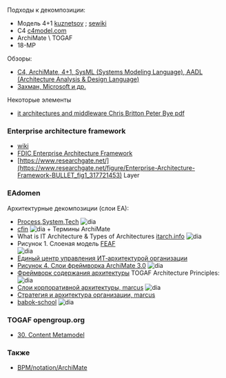 Подходы к декомпозиции: 
- Модель 4+1 [kuznetsov](https://m-i-kuznetsov.livejournal.com/60725.html) ; [sewiki](http://sewiki.ru/4%2B1)
- C4 [c4model.com](https://c4model.com/diagrams/component)
- ArchiMate \ TOGAF
- 18-МР

Обзоры:
- [C4, ArchiMate, 4+1, SysML (Systems Modeling Language), AADL (Architecture Analysis & Design Language)](https://getanalyst.ru/database/system-analysts-architect-notations)
- [Захман, Microsoft и др.](https://intuit.ru/studies/professional_skill_improvements/19513/courses/751/lecture/29038?page=2)

Некоторые элементы
- [it architectures and middleware Chris Britton Peter Bye pdf](https://www.utwente.nl/en/ces/sal/exams/architecture-of-Information-systems/britton-peter-2004-it-architectures-and-middleware.pdf)

### Enterprise architecture framework
- [wiki](https://en.wikipedia.org/wiki/Enterprise_architecture_framework)
- [FDIC Enterprise Architecture Framework](https://en.wikipedia.org/wiki/FDIC_Enterprise_Architecture_Framework)
- [https://www.researchgate.net/](https://www.researchgate.net/figure/Enterprise-Architecture-Framework-BULLET_fig1_317721453) Layer
### EAdomen
Архитектурные декомпозиции (слои ЕА):
- [Process,System,Tech](https://www.edrawmax.com/enterprise-architecture/) ![dia](https://images.edrawmax.com/images/knowledge/enterprise-architecture-1.jpg)
- [cfin](https://www.cfin.ru/itm/standards/ArchiMate.shtml) ![dia](https://www.cfin.ru/itm/standards/ArchiMate-07.png) + Термины ArchiMate
- What is IT Architecture & Types of Architectures [itarch.info](https://www.itarch.info/2020/05/what-is-it-architecture-and-different.html) ![dia](https://blogger.googleusercontent.com/img/b/R29vZ2xl/AVvXsEg86WC93GrNXJZR4NOaxTb-v_CcKggw2MKtjGfRh-Rr1i7qt-ynMXoC6pzyrC_4i9eMErAMPYf3juoz86pfF5O3dJkIGiCYNr51dIvDzSXaHsEXJYMcnvldmu_dwR4eyGKMsU5LAq-p9DYF/s2048/architecturetypes+%25281%2529.png)
- Рисунок 1. Слоеная модель [FEAF](https://bit.samag.ru/archive/article/1835)  
![dia](https://bit.samag.ru/uploads/articles/2017/03/40_44_IT_Processes_Architecture/image001.gif)
- [Единый центр управления ИТ‑архитектурой организации](https://www.businessstudio.ru/articles/article/edinyy_tsentr_upravleniya_it_arkhitekturoy_organizacii/)
- [Рисунок 4. Слои фреймворка ArchiMate 3.0](https://habr.com/ru/articles/347204/)
![dia](https://habrastorage.org/r/w1560/webt/8g/du/5g/8gdu5gecbfkhr2bj9mw9-wsmpji.jpeg)
- [Фреймворк содержания архитектуры](https://habr.com/ru/companies/otus/articles/756986/) TOGAF Architecture Principles: ![dia](https://habrastorage.org/r/w1560/getpro/habr/upload_files/a15/9d1/88e/a159d188e6923562ee20b9a115bbf8db.png)
- [Слои корпоративной архитектуры, marcus](https://marcus-aurelius.ru/articles/layers.html) ![dia](https://marcus-aurelius.ru/netcat_files/userfiles/Article_Layers/Pic2.jpg)
- [Стратегия и архитектура организации,  marcus](https://strategy.cdto.ranepa.ru/5-1-chto-takoe-arhitektura-organizacii)
- [babok-school](https://babok-school.ru/blog/what-is-togaf-enterprise-architecture-basics/) ![dia](https://babok-school.ru/wp-content/uploads/2020/11/arh_1.png)

### TOGAF opengroup.org
- [30. Content Metamodel](https://pubs.opengroup.org/architecture/togaf9-doc/arch/chap30.html)
### Также
- [BPM/notation/ArchiMate](https://github.com/bpmbpm/doc/blob/main/BPM/notation/ArchiMate/readme.md)
